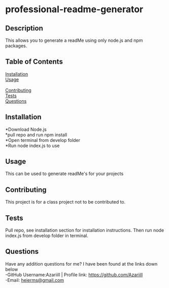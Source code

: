 # professional-readme-generator 

  ## Description
  This allows you to generate a readMe using only node.js and npm packages. 

  ## Table of Contents
  [Installation](#installation)<br>
  [Usage](#usage)<br>
  <br>
  [Contributing](#contributing)<br>
  [Tests](#tests)<br>
  [Questions](#questions)<br>

  ## Installation

     *Download Node.js<br>*pull repo and run npm install<br>*Open terminal from develop folder<br>*Run node index.js to use<br>
  

  ## Usage
  This can be used to generate readMe's for your projects
  
  
  ## Contributing
  This project is for a class project not to be contributed to.
  ## Tests
  Pull repo, see installation section for installation instructions. Then run node index.js from develop folder in terminal.
  ## Questions
  Have any addition questions for me? I have been found at the links down below<br>
  -GitHub Username:Azariill | Profile link: https://github.com/Azariill<br>
  -Email: heierms@gmail.com

